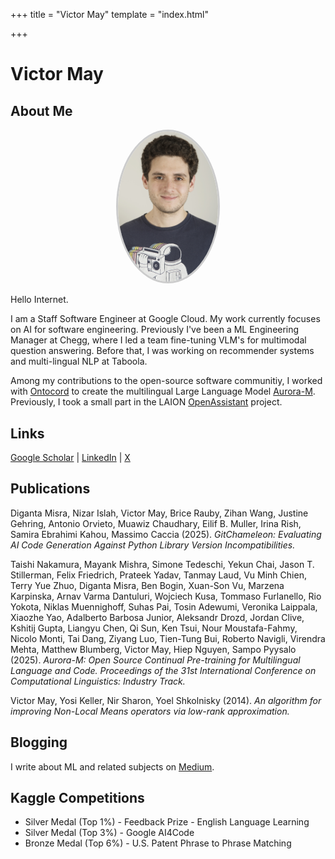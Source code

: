 +++
title = "Victor May"
template = "index.html"

+++

# Victor May

## About Me
<p align="center">
<img src="media/avatar.jpg" width="160" style="border-radius: 50%; border: 3px solid #ccc;">
</p>

Hello Internet.

I am a Staff Software Engineer at Google Cloud. My work currently focuses on AI for software engineering. Previously I've been a ML Engineering Manager at Chegg, where I led a team fine-tuning VLM's for multimodal question answering. Before that,  I was working on recommender systems and multi-lingual NLP at Taboola.

Among my contributions to the open-source software communitiy, I worked with <a href="https://www.ontocord.ai/">Ontocord</a> to create the multilingual Large Language Model <a href="https://huggingface.co/blog/mayank-mishra/aurora">Aurora-M</a>.
Previously, I took a small part in the LAION <a href="https://open-assistant.io/team">OpenAssistant</a> project.

## Links
 [Google Scholar](https://scholar.google.com/citations?user=6yT0YfgAAAAJ&hl=en) | [LinkedIn](https://www.linkedin.com/in/victor-m-88340822) | [X](https://x.com/MrColeslaw972)

## Publications
Diganta Misra, Nizar Islah, Victor May, Brice Rauby, Zihan Wang, Justine Gehring, Antonio Orvieto, Muawiz Chaudhary, Eilif B. Muller, Irina Rish, Samira Ebrahimi Kahou, Massimo Caccia (2025). *GitChameleon: Evaluating AI Code Generation Against Python Library Version Incompatibilities.*

Taishi Nakamura, Mayank Mishra, Simone Tedeschi, Yekun Chai, Jason T. Stillerman, Felix Friedrich, Prateek Yadav, Tanmay Laud, Vu Minh Chien, Terry Yue Zhuo, Diganta Misra, Ben Bogin, Xuan-Son Vu, Marzena Karpinska, Arnav Varma Dantuluri, Wojciech Kusa, Tommaso Furlanello, Rio Yokota, Niklas Muennighoff, Suhas Pai, Tosin Adewumi, Veronika Laippala, Xiaozhe Yao, Adalberto Barbosa Junior, Aleksandr Drozd, Jordan Clive, Kshitij Gupta, Liangyu Chen, Qi Sun, Ken Tsui, Nour Moustafa-Fahmy, Nicolo Monti, Tai Dang, Ziyang Luo, Tien-Tung Bui, Roberto Navigli, Virendra Mehta, Matthew Blumberg, Victor May, Hiep Nguyen, Sampo Pyysalo (2025). *Aurora-M: Open Source Continual Pre-training for Multilingual Language and Code. Proceedings of the 31st International Conference on Computational Linguistics: Industry Track.*

Victor May, Yosi Keller, Nir Sharon, Yoel Shkolnisky (2014). *An algorithm for improving Non-Local Means operators via low-rank approximation.*

<h2>Blogging</h2>
I write about ML and related subjects on
<a href="https://medium.com/@mayvic">Medium</a>.


<h2>Kaggle Competitions</h2>
<ul>
<li>Silver Medal (Top 1%) - Feedback Prize - English Language Learning</li>
<li>Silver Medal (Top 3%) - Google AI4Code</li>
<li>Bronze Medal (Top 6%) - U.S. Patent Phrase to Phrase Matching</li>
</ul>